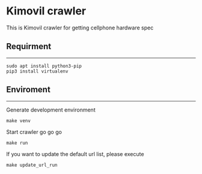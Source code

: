 # Kimovil crawler
This is Kimovil crawler for getting cellphone hardware spec
## Requirment
***
```
sudo apt install python3-pip
pip3 install virtualenv
```
## Enviroment
***
Generate development environment
```
make venv
```
Start crawler go go go
```
make run
```
If you want to update the default url list, please execute
```
make update_url_run
```